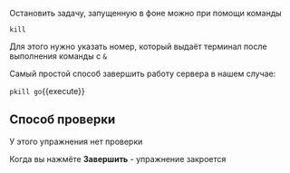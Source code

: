 Остановить задачу, запущенную в фоне можно при помощи команды

`kill`

Для этого нужно указать номер, который выдаёт терминал после выполнения команды с `&`

Самый простой способ завершить работу сервера в нашем случае:

`pkill go`{{execute}}

## Способ проверки

У этого упражнения нет проверки

Когда вы нажмёте **Завершить** - упражнение закроется